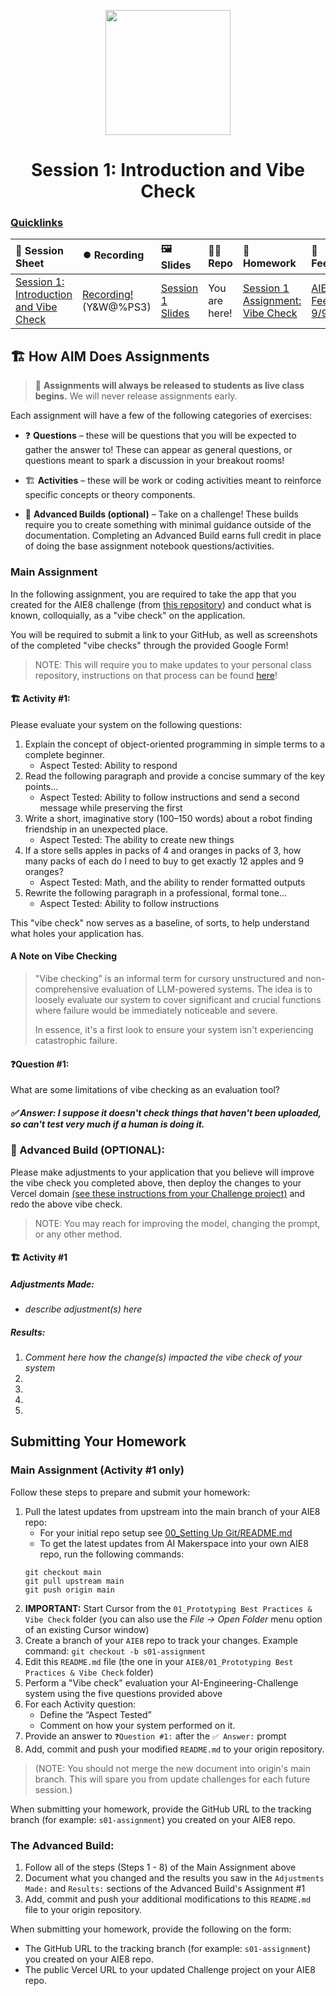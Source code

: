 <p align = "center" draggable=”false” ><img src="https://github.com/AI-Maker-Space/LLM-Dev-101/assets/37101144/d1343317-fa2f-41e1-8af1-1dbb18399719" 
     width="200px"
     height="auto"/>
</p>

<h1 align="center" id="heading">Session 1: Introduction and Vibe Check</h1>

### [Quicklinks](https://github.com/AI-Maker-Space/AIE8/tree/main/00_AIM_Quicklinks)

| 📰 Session Sheet | ⏺️ Recording     | 🖼️ Slides        | 👨‍💻 Repo         | 📝 Homework      | 📁 Feedback       |
|:-----------------|:-----------------|:-----------------|:-----------------|:-----------------|:-----------------|
| [Session 1: Introduction and Vibe Check](https://www.notion.so/Session-1-Introduction-and-Vibe-Check-263cd547af3d81869041ccc46523f1ec) |[Recording!](https://us02web.zoom.us/rec/share/AZEoQtJn03hZUBXoaAUT9I1Nx7sSdsjZ4n5ll8TTfCGQsVrBi709FLQLXwwdCCxD.2YqwpkoZhDDnHVKK) (Y&W@%PS3) | [Session 1 Slides](https://www.canva.com/design/DAGya0dMFhM/I4kYi9Y-Ec_jMtoq0aq4-g/edit?utm_content=DAGya0dMFhM&utm_campaign=designshare&utm_medium=link2&utm_source=sharebutton) | You are here! | [Session 1 Assignment: Vibe Check](https://forms.gle/jNhHxcmCoMJiqpUL6) | [AIE8 Feedback 9/9](https://forms.gle/GgFqgEkYPQ5a3yHj7)

## 🏗️ How AIM Does Assignments

> 📅 **Assignments will always be released to students as live class begins.** We will never release assignments early.

Each assignment will have a few of the following categories of exercises:

- ❓ **Questions** – these will be questions that you will be expected to gather the answer to! These can appear as general questions, or questions meant to spark a discussion in your breakout rooms!

- 🏗️ **Activities** – these will be work or coding activities meant to reinforce specific concepts or theory components.

- 🚧 **Advanced Builds (optional)** – Take on a challenge! These builds require you to create something with minimal guidance outside of the documentation. Completing an Advanced Build earns full credit in place of doing the base assignment notebook questions/activities.

### Main Assignment

In the following assignment, you are required to take the app that you created for the AIE8 challenge (from [this repository](https://github.com/AI-Maker-Space/The-AI-Engineer-Challenge)) and conduct what is known, colloquially, as a "vibe check" on the application. 

You will be required to submit a link to your GitHub, as well as screenshots of the completed "vibe checks" through the provided Google Form!

> NOTE: This will require you to make updates to your personal class repository, instructions on that process can be found [here](https://github.com/AI-Maker-Space/AIE8/tree/main/00_Setting%20Up%20Git)!


#### 🏗️ Activity #1:

Please evaluate your system on the following questions:

1. Explain the concept of object-oriented programming in simple terms to a complete beginner. 
    - Aspect Tested: Ability to respond
2. Read the following paragraph and provide a concise summary of the key points…
    - Aspect Tested: Ability to follow instructions and send a second message while preserving the first
3. Write a short, imaginative story (100–150 words) about a robot finding friendship in an unexpected place.
    - Aspect Tested: The ability to create new things
4. If a store sells apples in packs of 4 and oranges in packs of 3, how many packs of each do I need to buy to get exactly 12 apples and 9 oranges?
    - Aspect Tested: Math, and the ability to render formatted outputs
5. Rewrite the following paragraph in a professional, formal tone…
    - Aspect Tested: Ability to follow instructions

This "vibe check" now serves as a baseline, of sorts, to help understand what holes your application has.

#### A Note on Vibe Checking

>"Vibe checking" is an informal term for cursory unstructured and non-comprehensive evaluation of LLM-powered systems. The idea is to loosely evaluate our system to cover significant and crucial functions where failure would be immediately noticeable and severe.
>
>In essence, it's a first look to ensure your system isn't experiencing catastrophic failure.

#### ❓Question #1:

What are some limitations of vibe checking as an evaluation tool?
##### ✅ Answer: I suppose it doesn't check things that haven't been uploaded, so can't test very much if a human is doing it. 

### 🚧 Advanced Build (OPTIONAL):

Please make adjustments to your application that you believe will improve the vibe check you completed above, then deploy the changes to your Vercel domain [(see these instructions from your Challenge project)](https://github.com/AI-Maker-Space/The-AI-Engineer-Challenge/blob/main/README.md) and redo the above vibe check.

> NOTE: You may reach for improving the model, changing the prompt, or any other method.

#### 🏗️ Activity #1
##### Adjustments Made:
- _describe adjustment(s) here_

##### Results:
1. _Comment here how the change(s) impacted the vibe check of your system_
2. 
3. 
4. 
5.


## Submitting Your Homework
### Main Assignment (Activity #1 only)
Follow these steps to prepare and submit your homework:
1. Pull the latest updates from upstream into the main branch of your AIE8 repo:
    - For your initial repo setup see [00_Setting Up Git/README.md](https://github.com/AI-Maker-Space/AIE8/tree/main/00_Setting%20Up%20Git)
    - To get the latest updates from AI Makerspace into your own AIE8 repo, run the following commands:
    ```
    git checkout main
    git pull upstream main
    git push origin main
    ```
2. **IMPORTANT:** Start Cursor from the `01_Prototyping Best Practices & Vibe Check` folder (you can also use the _File -> Open Folder_ menu option of an existing Cursor window)
3. Create a branch of your `AIE8` repo to track your changes. Example command: `git checkout -b s01-assignment`
4. Edit this `README.md` file (the one in your `AIE8/01_Prototyping Best Practices & Vibe Check` folder)
5. Perform a "Vibe check" evaluation your AI-Engineering-Challenge system using the five questions provided above 
6. For each Activity question:
    - Define the “Aspect Tested”
    - Comment on how your system performed on it. 
7. Provide an answer to `❓Question #1:` after the `✅ Answer:` prompt
8. Add, commit and push your modified `README.md` to your origin repository.

>(NOTE: You should not merge the new document into origin's main branch. This will spare you from update challenges for each future session.)

When submitting your homework, provide the GitHub URL to the tracking branch (for example: `s01-assignment`) you created on your AIE8 repo.

### The Advanced Build:
1. Follow all of the steps (Steps 1 - 8) of the Main Assignment above
2. Document what you changed and the results you saw in the `Adjustments Made:` and `Results:` sections of the Advanced Build's Assignment #1
3. Add, commit and push your additional modifications to this `README.md` file to your origin repository.

When submitting your homework, provide the following on the form:
+ The GitHub URL to the tracking branch (for example: `s01-assignment`) you created on your AIE8 repo.
+ The public Vercel URL to your updated Challenge project on your AIE8 repo.
